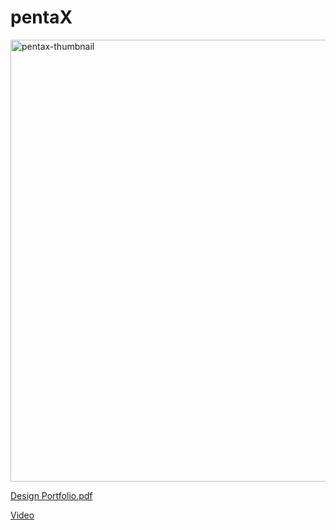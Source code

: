 # pentaX

<img width="1258" height="707" alt="pentax-thumbnail" src="https://github.com/user-attachments/assets/49a47a79-8990-4a62-8b9a-e14beffa3ffb" />

[Design Portfolio.pdf](https://github.com/user-attachments/files/21854933/Design.Portfolio.pdf)

[Video](https://www.youtube.com/watch?v=We3ntH9Z_aI)
